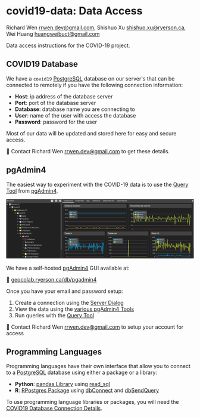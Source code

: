 # covid19-data: Data Access

Richard Wen rrwen.dev@gmail.com, Shishuo Xu shishuo.xu@ryerson.ca, Wei Huang huangweibuct@gmail.com

Data access instructions for the COVID-19 project.

## COVID19 Database

We have a `covid19` [PostgreSQL](https://www.postgresql.org/) database on our server's that can be connected to remotely if you have the following connection information:

* **Host**: ip address of the database server
* **Port**: port of the database server
* **Database**: database name you are connecting to
* **User**: name of the user with access the database
* **Password**: password for the user

Most of our data will be updated and stored here for easy and secure access.  
  
:email: Contact Richard Wen rrwen.dev@gmail.com to get these details.

## pgAdmin4

The easiest way to experiment with the COVID-19 data is to use the [Query Tool](https://www.pgadmin.org/docs/pgadmin4/latest/query_tool.html) from [pgAdmin4](https://www.pgadmin.org/).

![Example of pgAdmin4 Interface](img/pgadmin4_example.png)

We have a self-hosted [pgAdmin4](https://www.pgadmin.org/) GUI available at:  
  
:link: [geocolab.ryerson.ca/db/pgadmin4](https://geocolab.ryerson.ca/db/pgadmin4) 

Once you have your email and password setup:

1. Create a connection using the [Server Dialog](https://www.pgadmin.org/docs/pgadmin4/latest/server_dialog.html)
2. View the data using the [various pgAdmin4 Tools](https://www.pgadmin.org/docs/pgadmin4/4.19/editgrid.html)
3. Run queries with the [Query Tool](https://www.pgadmin.org/docs/pgadmin4/latest/query_tool.html)

:email: Contact Richard Wen rrwen.dev@gmail.com to setup your account for access

## Programming Languages

Programming languages have their own interface that allow you to connect to a [PostgreSQL](https://www.postgresql.org/) database using either a package or a library:

* **Python**: [pandas Library](https://pandas.pydata.org/docs/) using [read_sql](https://pandas.pydata.org/pandas-docs/stable/reference/api/pandas.read_sql.html?highlight=read#pandas.read_sql)
* **R**: [RPostgres Package](https://rpostgres.r-dbi.org/) using [dbConnect](https://rpostgres.r-dbi.org/reference/dbconnect-pqdriver-method) and [dbSendQuery](https://rpostgres.r-dbi.org/reference/postgres-query.html)

To use programming language libraries or packages, you will need the [COVID19 Database Connection Details](#covid19-database).
